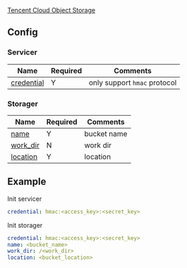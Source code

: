 [Tencent Cloud Object Storage](https://cloud.tencent.com/product/cos)

## Config

### Servicer

| Name                                         | Required | Comments                     |
| -------------------------------------------- | -------- | ---------------------------- |
| [credential](go-storage/pairs/credential.md) | Y        | only support `hmac` protocol |


### Storager

| Name                                     | Required | Comments    |
| ---------------------------------------- | -------- | ----------- |
| [name](go-storage/pairs/name.md)         | Y        | bucket name |
| [work_dir](go-storage/pairs/work_dir.md) | N        | work dir    |
| [location](go-storage/pairs/location.md) | Y        | location    |

## Example

Init servicer

```yaml
credential: hmac:<access_key>:<secret_key>
```

Init storager

```yaml
credential: hmac:<access_key>:<secret_key>
name: <bucket_name>
work_dir: /<work_dir>
location: <bucket_location>
```
